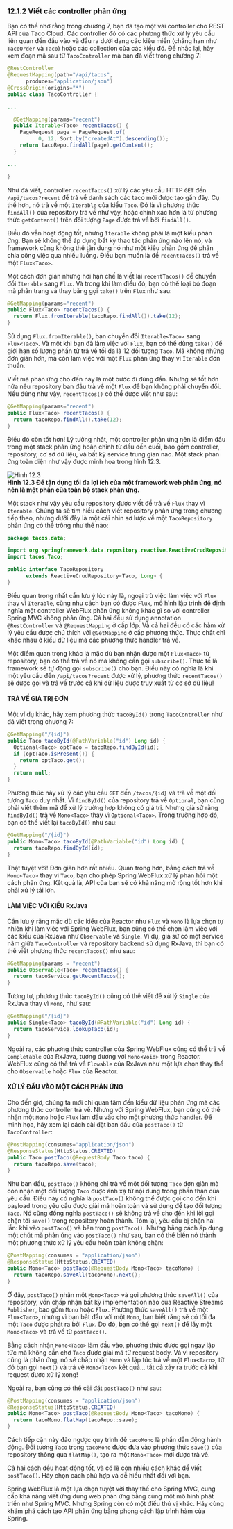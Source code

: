 ### 12.1.2 Viết các controller phản ứng

Bạn có thể nhớ rằng trong chương 7, bạn đã tạo một vài controller cho REST API của Taco Cloud. Các controller đó có các phương thức xử lý yêu cầu liên quan đến đầu vào và đầu ra dưới dạng các kiểu miền (chẳng hạn như `TacoOrder` và `Taco`) hoặc các collection của các kiểu đó. Để nhắc lại, hãy xem đoạn mã sau từ `TacoController` mà bạn đã viết trong chương 7:

```java
@RestController
@RequestMapping(path="/api/tacos",
      produces="application/json")
@CrossOrigin(origins="*")
public class TacoController {

...

  @GetMapping(params="recent")
  public Iterable<Taco> recentTacos() {
    PageRequest page = PageRequest.of(
          0, 12, Sort.by("createdAt").descending());
    return tacoRepo.findAll(page).getContent();
  }

...

}
```

Như đã viết, controller `recentTacos()` xử lý các yêu cầu HTTP `GET` đến `/api/tacos?recent` để trả về danh sách các taco mới được tạo gần đây. Cụ thể hơn, nó trả về một `Iterable` của kiểu `Taco`. Đó là vì phương thức `findAll()` của repository trả về như vậy, hoặc chính xác hơn là từ phương thức `getContent()` trên đối tượng `Page` được trả về bởi `findAll()`.

Điều đó vẫn hoạt động tốt, nhưng `Iterable` không phải là một kiểu phản ứng. Bạn sẽ không thể áp dụng bất kỳ thao tác phản ứng nào lên nó, và framework cũng không thể tận dụng nó như một kiểu phản ứng để phân chia công việc qua nhiều luồng. Điều bạn muốn là để `recentTacos()` trả về một `Flux<Taco>`.

Một cách đơn giản nhưng hơi hạn chế là viết lại `recentTacos()` để chuyển đổi `Iterable` sang `Flux`. Và trong khi làm điều đó, bạn có thể loại bỏ đoạn mã phân trang và thay bằng gọi `take()` trên `Flux` như sau:

```java
@GetMapping(params="recent")
public Flux<Taco> recentTacos() {
  return Flux.fromIterable(tacoRepo.findAll()).take(12);
}
```

Sử dụng `Flux.fromIterable()`, bạn chuyển đổi `Iterable<Taco>` sang `Flux<Taco>`. Và một khi bạn đã làm việc với `Flux`, bạn có thể dùng `take()` để giới hạn số lượng phần tử trả về tối đa là 12 đối tượng `Taco`. Mã không những đơn giản hơn, mà còn làm việc với một `Flux` phản ứng thay vì `Iterable` đơn thuần.

Viết mã phản ứng cho đến nay là một bước đi đúng đắn. Nhưng sẽ tốt hơn nữa nếu repository ban đầu trả về một `Flux` để bạn không phải chuyển đổi. Nếu đúng như vậy, `recentTacos()` có thể được viết như sau:

```java
@GetMapping(params="recent")
public Flux<Taco> recentTacos() {
  return tacoRepo.findAll().take(12);
}
```

Điều đó còn tốt hơn! Lý tưởng nhất, một controller phản ứng nên là điểm đầu trong một stack phản ứng hoàn chỉnh từ đầu đến cuối, bao gồm controller, repository, cơ sở dữ liệu, và bất kỳ service trung gian nào. Một stack phản ứng toàn diện như vậy được minh họa trong hình 12.3.

![Hình 12.3](../../assets/12.3.png)  
**Hình 12.3 Để tận dụng tối đa lợi ích của một framework web phản ứng, nó nên là một phần của toàn bộ stack phản ứng.**

Một stack như vậy yêu cầu repository được viết để trả về `Flux` thay vì `Iterable`. Chúng ta sẽ tìm hiểu cách viết repository phản ứng trong chương tiếp theo, nhưng dưới đây là một cái nhìn sơ lược về một `TacoRepository` phản ứng có thể trông như thế nào:

```java
package tacos.data;

import org.springframework.data.repository.reactive.ReactiveCrudRepository;
import tacos.Taco;

public interface TacoRepository
      extends ReactiveCrudRepository<Taco, Long> {
}
```

Điều quan trọng nhất cần lưu ý lúc này là, ngoại trừ việc làm việc với `Flux` thay vì `Iterable`, cũng như cách bạn có được `Flux`, mô hình lập trình để định nghĩa một controller WebFlux phản ứng không khác gì so với controller Spring MVC không phản ứng. Cả hai đều sử dụng annotation `@RestController` và `@RequestMapping` ở cấp lớp. Và cả hai đều có các hàm xử lý yêu cầu được chú thích với `@GetMapping` ở cấp phương thức. Thực chất chỉ khác nhau ở kiểu dữ liệu mà các phương thức handler trả về.

Một điểm quan trọng khác là mặc dù bạn nhận được một `Flux<Taco>` từ repository, bạn có thể trả về nó mà không cần gọi `subscribe()`. Thực tế là framework sẽ tự động gọi `subscribe()` cho bạn. Điều này có nghĩa là khi một yêu cầu đến `/api/tacos?recent` được xử lý, phương thức `recentTacos()` sẽ được gọi và trả về trước cả khi dữ liệu được truy xuất từ cơ sở dữ liệu!

#### TRẢ VỀ GIÁ TRỊ ĐƠN

Một ví dụ khác, hãy xem phương thức `tacoById()` trong `TacoController` như đã viết trong chương 7:

```java
@GetMapping("/{id}")
public Taco tacoById(@PathVariable("id") Long id) {
  Optional<Taco> optTaco = tacoRepo.findById(id);
  if (optTaco.isPresent()) {
    return optTaco.get();
  }
  return null;
}
```

Phương thức này xử lý các yêu cầu `GET` đến `/tacos/{id}` và trả về một đối tượng `Taco` duy nhất. Vì `findById()` của repository trả về `Optional`, bạn cũng phải viết thêm mã để xử lý trường hợp không có giá trị. Nhưng giả sử rằng `findById()` trả về `Mono<Taco>` thay vì `Optional<Taco>`. Trong trường hợp đó, bạn có thể viết lại `tacoById()` như sau:

```java
@GetMapping("/{id}")
public Mono<Taco> tacoById(@PathVariable("id") Long id) {
  return tacoRepo.findById(id);
}
```

Thật tuyệt vời! Đơn giản hơn rất nhiều. Quan trọng hơn, bằng cách trả về `Mono<Taco>` thay vì `Taco`, bạn cho phép Spring WebFlux xử lý phản hồi một cách phản ứng. Kết quả là, API của bạn sẽ có khả năng mở rộng tốt hơn khi phải xử lý tải lớn.

#### LÀM VIỆC VỚI KIỂU RxJava

Cần lưu ý rằng mặc dù các kiểu của Reactor như `Flux` và `Mono` là lựa chọn tự nhiên khi làm việc với Spring WebFlux, bạn cũng có thể chọn làm việc với các kiểu của RxJava như `Observable` và `Single`. Ví dụ, giả sử có một service nằm giữa `TacoController` và repository backend sử dụng RxJava, thì bạn có thể viết phương thức `recentTacos()` như sau:

```java
@GetMapping(params = "recent")
public Observable<Taco> recentTacos() {
  return tacoService.getRecentTacos();
}
```

Tương tự, phương thức `tacoById()` cũng có thể viết để xử lý `Single` của RxJava thay vì `Mono`, như sau:

```java
@GetMapping("/{id}")
public Single<Taco> tacoById(@PathVariable("id") Long id) {
  return tacoService.lookupTaco(id);
}
```

Ngoài ra, các phương thức controller của Spring WebFlux cũng có thể trả về `Completable` của RxJava, tương đương với `Mono<Void>` trong Reactor. WebFlux cũng có thể trả về `Flowable` của RxJava như một lựa chọn thay thế cho `Observable` hoặc `Flux` của Reactor.

#### XỬ LÝ ĐẦU VÀO MỘT CÁCH PHẢN ỨNG

Cho đến giờ, chúng ta mới chỉ quan tâm đến kiểu dữ liệu phản ứng mà các phương thức controller trả về. Nhưng với Spring WebFlux, bạn cũng có thể nhận một `Mono` hoặc `Flux` làm đầu vào cho một phương thức handler. Để minh họa, hãy xem lại cách cài đặt ban đầu của `postTaco()` từ `TacoController`:

```java
@PostMapping(consumes="application/json")
@ResponseStatus(HttpStatus.CREATED)
public Taco postTaco(@RequestBody Taco taco) {
  return tacoRepo.save(taco);
}
```

Như ban đầu, `postTaco()` không chỉ trả về một đối tượng `Taco` đơn giản mà còn nhận một đối tượng `Taco` được ánh xạ từ nội dung trong phần thân của yêu cầu. Điều này có nghĩa là `postTaco()` không thể được gọi cho đến khi payload trong yêu cầu được giải mã hoàn toàn và sử dụng để tạo đối tượng `Taco`. Nó cũng đồng nghĩa `postTaco()` sẽ không trả về cho đến khi lời gọi chặn tới `save()` trong repository hoàn thành. Tóm lại, yêu cầu bị chặn hai lần: khi vào `postTaco()` và bên trong `postTaco()`. Nhưng bằng cách áp dụng một chút mã phản ứng vào `postTaco()` như sau, bạn có thể biến nó thành một phương thức xử lý yêu cầu hoàn toàn không chặn:

```java
@PostMapping(consumes = "application/json")
@ResponseStatus(HttpStatus.CREATED)
public Mono<Taco> postTaco(@RequestBody Mono<Taco> tacoMono) {
  return tacoRepo.saveAll(tacoMono).next();
}
```

Ở đây, `postTaco()` nhận một `Mono<Taco>` và gọi phương thức `saveAll()` của repository, vốn chấp nhận bất kỳ implementation nào của Reactive Streams `Publisher`, bao gồm `Mono` hoặc `Flux`. Phương thức `saveAll()` trả về một `Flux<Taco>`, nhưng vì bạn bắt đầu với một `Mono`, bạn biết rằng sẽ có tối đa một `Taco` được phát ra bởi `Flux`. Do đó, bạn có thể gọi `next()` để lấy một `Mono<Taco>` và trả về từ `postTaco()`.

Bằng cách nhận `Mono<Taco>` làm đầu vào, phương thức được gọi ngay lập tức mà không cần chờ `Taco` được giải mã từ request body. Và vì repository cũng là phản ứng, nó sẽ chấp nhận `Mono` và lập tức trả về một `Flux<Taco>`, từ đó bạn gọi `next()` và trả về `Mono<Taco>` kết quả... tất cả xảy ra trước cả khi request được xử lý xong!

Ngoài ra, bạn cũng có thể cài đặt `postTaco()` như sau:

```java
@PostMapping(consumes = "application/json")
@ResponseStatus(HttpStatus.CREATED)
public Mono<Taco> postTaco(@RequestBody Mono<Taco> tacoMono) {
  return tacoMono.flatMap(tacoRepo::save);
}

```

Cách tiếp cận này đảo ngược quy trình để `tacoMono` là phần dẫn động hành động. Đối tượng `Taco` trong `tacoMono` được đưa vào phương thức `save()` của repository thông qua `flatMap()`, tạo ra một `Mono<Taco>` mới được trả về.

Cả hai cách đều hoạt động tốt, và có lẽ còn nhiều cách khác để viết `postTaco()`. Hãy chọn cách phù hợp và dễ hiểu nhất đối với bạn.

Spring WebFlux là một lựa chọn tuyệt vời thay thế cho Spring MVC, cung cấp khả năng viết ứng dụng web phản ứng bằng cùng một mô hình phát triển như Spring MVC. Nhưng Spring còn có một điều thú vị khác. Hãy cùng khám phá cách tạo API phản ứng bằng phong cách lập trình hàm của Spring.
